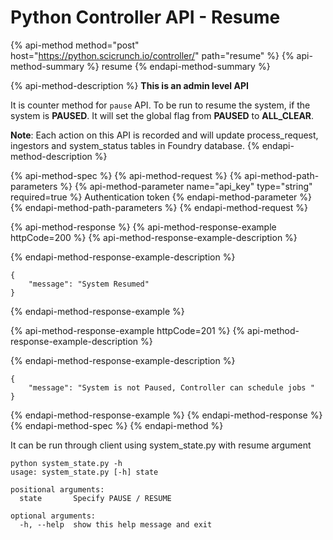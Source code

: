 # Python Controller API - Resume

{% api-method method="post" host="https://python.scicrunch.io/controller/" path="resume" %}
{% api-method-summary %}
resume
{% endapi-method-summary %}

{% api-method-description %}
**This is an admin level API**  
  
It is counter method for `pause` API. To be run to resume the system, if the system is **PAUSED**. It will set the global flag from **PAUSED** to **ALL\_CLEAR**.   
  
**Note**: Each action on this API is recorded and will update process\_request, ingestors and system\_status tables in Foundry database.
{% endapi-method-description %}

{% api-method-spec %}
{% api-method-request %}
{% api-method-path-parameters %}
{% api-method-parameter name="api\_key" type="string" required=true %}
Authentication token
{% endapi-method-parameter %}
{% endapi-method-path-parameters %}
{% endapi-method-request %}

{% api-method-response %}
{% api-method-response-example httpCode=200 %}
{% api-method-response-example-description %}

{% endapi-method-response-example-description %}

```
{
    "message": "System Resumed"
}
```
{% endapi-method-response-example %}

{% api-method-response-example httpCode=201 %}
{% api-method-response-example-description %}

{% endapi-method-response-example-description %}

```
{
    "message": "System is not Paused, Controller can schedule jobs "
}
```
{% endapi-method-response-example %}
{% endapi-method-response %}
{% endapi-method-spec %}
{% endapi-method %}

It can be run through client using system\_state.py with resume argument

```text
python system_state.py -h
usage: system_state.py [-h] state

positional arguments:
  state       Specify PAUSE / RESUME

optional arguments:
  -h, --help  show this help message and exit
```



